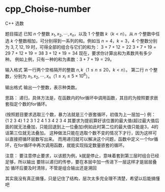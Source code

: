 # cpp_Choise-number
C++ 选数

题目描述
已知 $n$ 个整数 $x_1,x_2,\cdots,x_n$，以及 $1$ 个整数 $k$（$k<n$）。从 $n$ 个整数中任选 $k$ 个整数相加，可分别得到一系列的和。例如当 $n=4$，$k=3$，$4$ 个整数分别为 $3,7,12,19$ 时，可得全部的组合与它们的和为：
$3+7+12=22$
$3+7+19=29$
$7+12+19=38$
$3+12+19=34$
现在，要求你计算出和为素数共有多少种。
例如上例，只有一种的和为素数：$3+7+19=29$。

输入格式
第一行两个空格隔开的整数 $n,k$（$1 \le n \le 20$，$k<n$）。
第二行 $n$ 个整数，分别为 $x_1,x_2,\cdots,x_n$（$1 \le x_i \le 5\times 10^6$）。

输出格式
输出一个整数，表示种类数。

思路：
递归，具体方法是，在函数内的for循环中调用函数，其目的为按照要求嵌套指定个数的for循环。

(按照题目要求选取三个数，暴力法就是三个嵌套循环，初值为上一层加一)
例：
{1 2 3 4}
1 2 3
1 2 4
1 3 4
2 3 4
其要求为提前算好该位置的最大值(超过最大值后面的就无法叠加，只能回退到上一位叠加)例如此时第二位的最大值只能是3，4的话第三位就无法叠加。
这种做法只能在选取个数不变的情况下才行，因为这样可以直接把循环层数写出来。
而用递归就可以解决这个问题，函数中定义一个for循环，在for循环中再次调用函数，就能实现指定数量嵌套的循环。

注意：
要注意停止要求，以该题为例，k就是停止，意味着套到第三层时组合已经足够，所以输出
要除以递归的传参，要在本层中加一传进下一层这样才是层层叠加
循环后要及时清除，不管是组合输出还是溯回

其实我没有真正搞懂，只是记住了结构，层次太多完全理不清楚，希望以后能搞懂吧

